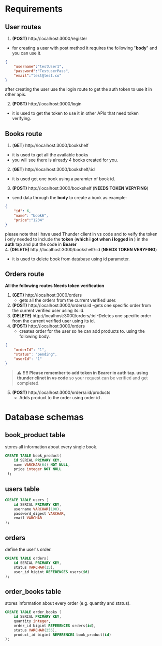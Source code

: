 # Requirements
## User routes
1. **(POST)** http://localhost:3000/register
 - for creating a user with post method it requires the following "**body**"
and you can use it.

```json
{
    "username":"testUser1",
    "password":"TestuserPass",
    "email":"test@test.co"
}
```
after creating the user use the login route to get the auth token to use it in other apis.

 2. **(POST)** http://localhost:3000/login
- it is used to get the token to use it in other APIs that need token verifying.

## Books route

 1. (**GET**) http://localhost:3000/bookshelf 
 - it is used to get all the available books 
 - you will see there is already 4 books created for you.
2. (**GET**) http://localhost:3000/bookshelf/:id
- it is used get one book using a paramter of book id.
3. **(POST)**  http://localhost:3000/bookshelf (**NEEDS TOKEN VERYFING**)
- send data through the **body**   to create a book as example:

```json
{
    "id": 6,
    "name": "book6",
    "price":"1234" 
}
```

please note that i have used Thunder client in vs code and to veify the token i only needed to include the **token** (**which i got when i logged in** ) in the **auth** tap and put the code in **Bearer**   
4. **(DELETE)** http://localhost:3000/bookshelf/:id (**NEEDS TOKEN VERYFING**)
- it is used to delete book from database using id parameter.

## Orders route
**All the following routes Needs token verification**
1. **(GET)** http://localhost:3000/orders
	- gets all the orders from the current verified user.
2. **(POST)** http://localhost:3000/orders/:id
	-gets one specific  order from the current verified user using its id.
3. **(DELETE)** http://localhost:3000/orders/:id
	-Deletes one specific  order from the current verified user using its id.
4. **(POST)** http://localhost:3000/orders
	- creates order for the user so he can add products to.
	using the following body.

```json
{
    "orderId": "1",
    "status": "pending",
    "userId": "1" 
}
```
> :warning: **!!!! Please remember to add token in Bearer in auth tap. using thunder clinet in vs code** so your request can be verified and get completed.
5. **(POST)** http://localhost:3000/orders/:id/products
	- Adds product to the order using order id .

# Database schemas
## book_product table
stores all information about every single book.

```sql
CREATE TABLE book_product(
    id SERIAL PRIMARY KEY,
    name VARCHAR(64) NOT NULL,
    price integer NOT NULL
 );
```
## users table
```sql
CREATE TABLE users (
    id SERIAL PRIMARY KEY,
    username VARCHAR(100),
    password_digest VARCHAR,
    email VARCHAR
);
```
## orders
define the user's order.
```sql
CREATE TABLE orders(
    id SERIAL PRIMARY KEY,
    status VARCHAR(15),
    user_id bigint REFERENCES users(id)
);
```
## order_books table
stores information about every order (e.g. quantity  and status).
```sql
CREATE TABLE order_books (
    id SERIAL PRIMARY KEY,
    quantity integer,
    order_id bigint REFERENCES orders(id),
    status VARCHAR(255),
    product_id bigint REFERENCES book_product(id)
);
```
